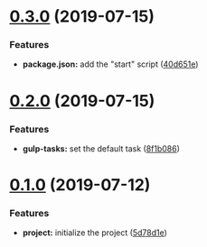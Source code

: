 <a name="0.3.0"></a>

# [0.3.0](https://github.com/ecmatonix/gulp-project-basis/compare/v0.2.0...v0.3.0) (2019-07-15)

### Features

- **package.json:** add the "start" script ([40d651e](https://github.com/ecmatonix/gulp-project-basis/commit/40d651e))

<a name="0.2.0"></a>

# [0.2.0](https://github.com/ecmatonix/gulp-project-basis/compare/v0.1.0...v0.2.0) (2019-07-15)

### Features

- **gulp-tasks:** set the default task ([8f1b086](https://github.com/ecmatonix/gulp-project-basis/commit/8f1b086))

<a name="0.1.0"></a>

# [0.1.0](https://github.com/ecmatonix/gulp-project-basis/compare/5d78d1e...v0.1.0) (2019-07-12)

### Features

- **project:** initialize the project ([5d78d1e](https://github.com/ecmatonix/gulp-project-basis/commit/5d78d1e))
